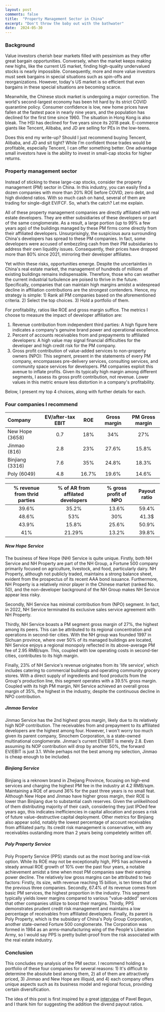 ```yaml
---
layout: post
comments: false
title:  "Property Management Sector in China"
excerpt: "Don't throw the baby out with the bathwater"
date:  2024-05-30
---
```


### Background
Value investors cherish bear markets filled with pessimism as they offer great bargain opportunities. Conversely, when the market keeps making new highs, like the current US market, finding high-quality undervalued stocks is nearly impossible. Consequently, more and more value investors must seek bargains in special situations such as spin-offs and reorganizations. However, today's US market is so efficient that even bargains in these special situations are becoming scarce.

Meanwhile, the Chinese stock market is undergoing a major correction. The world's second-largest economy has been hit hard by its strict COVID quarantine policy. Consumer confidence is low, new home prices have fallen at the fastest pace in nearly nine years, and the population has declined for the first time since 1960. The situation in Hong Kong is also bleak. The HSI has declined for five years since its 2018 peak. E-commerce giants like Tencent, Alibaba, and JD are selling  for PEs in the low-teens.

Does this end my write-up? Should I just recommend buying Tencent, Alibaba, and JD and sit tight? While I'm confident those trades would be profitable, especially Tencent, I can offer something better. One advantage small investors have is the ability to invest in small-cap stocks for higher returns.

### Property management sector
Instead of sticking to these large-cap stocks, consider the property management (PM) sector in China. In this industry, you can easily find a dozen companies with more than 20% ROE before COVID, zero debt, and high dividend ratios. With so much cash on hand, several of them are trading for single-digit EV/FCF. So, what’s the catch? Let me explain.

All of these property management companies are directly affiliated with real estate developers. They are either subsidiaries of these developers or part of the same conglomerate. As a result, a large portion (up to 99% a few years ago) of the buildings managed by these PM firms come directly from their affiliated developers. Unsurprisingly, the suspicious aura surrounding China's developers has spread to these PM companies. In fact, some developers were accused of embezzling cash from their PM subsidiaries to address their own liquidity issues. Consequently, their prices have dropped more than 80% since 2021, mirroring their developer affiliates.

Yet within these risks, opportunities emerge. Despite the uncertainties in China's real estate market, the management of hundreds of millions of existing buildings remains indispensable. Therefore, those who can weather the current industrial turbulence are poised to thrive in the future. Specifically, companies that can maintain high margins amidst a widespread decline in affiliation contributions are the strongest contenders. Hence, my strategy is simple: 1) Rank all PM companies based on the aforementioned criteria. 2) Select the top choices. 3) Hold a portfolio of them.

For profitability, ratios like ROE and gross margin suffice. The metrics I choose to measure the impact of developer affiliation are:

1. Revenue contribution from independent third parties: A high figure here indicates a company's genuine brand power and operational excellence.
2. Percent of accounts receivables from and prepayments to affiliated developers: A high value may signal financial difficulties for the developer and high credit risk for the PM company.
3. Gross profit contribution of value-added services to non-property owners (NPO): This segment, present in the statements of every PM company, encompasses pre-delivery services, consulting services, and community space services for developers. PM companies exploit this avenue to inflate profits. Given its typically high margin among different segments, I assess its gross profit contribution, not revenue. Lower values in this metric ensure less distortion in a company's profitability.

Below, I present my top 4 choices, along with further details for each.

### Four companies I recommend

Company| EV/after-tax EBIT|ROE | Gross margin | PM Gross margin |
:---|:---:|:----:|:----:|:---:|
New Hope (3658)| 0.7| 18% | 34% | 27% 
Jinmao (816)| 2.8 | 23% | 27.6% | 15.8% 
Binjiang (3316)| 7.6 | 35% | 24.8%| 18.3%
Poly (6049) |4.8 |16.7% | 19.6% | 14.6% 

| % revenue from thrid parties | % of AR from affilated developers | % gross profit of NPO| Payout ratio|
|:---:|:----:|:----:|:----:|
| 39.6% | 35.2% | 13.6%|59.4%|
| 48.6% | 53% | 30% |41.3$|
| 43.9%| 15.8%| 25.6%|50.9%|
| 41% | 21.29% | 13.2% |39.8%|

##### **New Hope Service**
The business of New Hope (NH) Service is quite unique. Firstly, both NH Service and NH Property are part of the NH Group, a Fortune 500 company primarily focused on agriculture, livestock, and food, particularly dairy. NH Property, although not publicly traded, maintains a strong balance sheet, evident from the prospectus of its recent AAA bond issuance. Furthermore, NH Property is a relatively minor player in the Chinese market (ranked No. 50), and the non-developer background of the NH Group makes NH Service appear less risky.

Secondly, NH Service has minimal contribution from (NPO) segment. In fact, in 2022, NH Service terminated its exclusive sales service agreement with NH Property.

Thirdly, NH Service boasts a PM segment gross margin of 27%, the highest among its peers. This can be attributed to its regional concentration and operations in second-tier cities. With the NH group was founded 1997 in Sichuan province, where over 50% of its managed buildings are located, NH Service enjoys a regional monopoly reflected in its above-average PM fee of 2.95 RMB/sqm. This, coupled with low operating costs in second-tier cities, contributes to its high margin.

Finally, 23% of NH Service's revenue originates from its 'life service', which includes catering to commercial buildings and operating community grocery stores. With a direct supply of ingredients and food products from the Group's production line, this segment operates with a 39.5% gross margin. Coupled with its high PM margin, NH Service achieved an overall gross margin of 35%, the highest in the industry, despite the continuous decline in NPO contribution.

##### **Jinmao Service**
Jinmao Service has the 2nd highest gross margin, likely due to its relatively high NOP contribution. The receivables from and prepayment to its affiliated developers are the highest among four. However, I won't worry too much given its parent company, Sinochem Corporation, is a state-owned multinational conglomerate. Jinmao's current EV/EBIT is merely 2.8. Even assuming its NOP contribution will drop by another 50%, the forward EV/EBIT is just 3.1. While perhaps not the best among my selection, Jinmao is cheap enough to be included.

##### **Binjiang Service**
Binjiang is a reknown brand in Zhejiang Province, focusing on high-end services and charging the highest PM fee in the industry at 4.2 RMB/sqm. Maintaining a ROE of around 36% for the past three years is no small feat. Although New Hope and Jinmao have higher gross margin, their ROE is lower than Binjiang due to substantial cash reserves. Given the unlikelihood of them distributing majority of their cash, considering they just IPOed few years ago, this indicates inefficiencies in capital allocation and poses a risk of future value-destructive capital deployment. Other metrics for Binjiang also appear solid, notably the lowest percentage of account receivables from affiliated party. Its credit risk management is conservative, with any receivables oustanding more than 2 years being compeletely written off.

##### **Poly Property Service**
Poly Property Service (PPS) stands out as the most boring and low-risk option. While its ROE may not be exceptionally high, PPS has achieved a steady annual ROE growth of 10% over the past four years, a notable achievement amidst a time when most PM companies saw their earning power decline. The relatively low gross margins can be attributed to two factors: Firstly, its size, with revenue reaching 15 billion, is ten times that of the previous three companies. Secondly, 67.4% of its revenue comes from basic PM services, the highest proportion in the industry. This segment typically yields lower margins compared to various "value-added" services that other companies utilize to boost their margins. Thirdly, PPS demonstrates prudent credit risk management and maintains a low percentage of receivables from affiliated developers. Finally, its parent is Poly Property, which is the subsidary of China's Poly Group Corporation, another state-owned Forture 500 conglomerate. The Corporation was formed in 1984 as an arms-manufacturing wing of the People's Liberation Army, so I would say PPS is pretty bullet-proof from the risk associated with the real estate industry. 

### Conclusion
This concludes my analysis of the PM sector. I recommend holding a portfolio of these four companies for several reasons: 1) It's difficult to determine the absolute best among them, 2) all of them are attractively priced, 3) Jinmao and New Hope are  illiquid, and 4) each company offers unique aspects such as its business model and regional focus, providing certain diversification.

The idea of this post is first inspired by a great [interview](https://3gcapital.com/files/Value%20Investor_Oct31_2022_3G%20Capital.pdf) of Pavel Begun, and I thank him for suggesting the addition the divend payout ratios.
